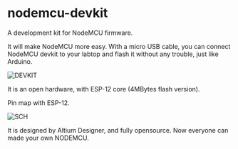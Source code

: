 nodemcu-devkit
==============

A development kit for NodeMCU firmware.

It will make NodeMCU more easy. With a micro USB cable, you can connect NodeMCU devkit to your labtop and flash it without any trouble, just like Arduino.

![DEVKIT](https://raw.githubusercontent.com/nodemcu/nodemcu-devkit-v1.0/master/Documents/NodeMCU_DEVKIT_1.0.jpg)

It is an open hardware, with ESP-12 core (4MBytes flash version).

Pin map with ESP-12.

![SCH](https://raw.githubusercontent.com/nodemcu/nodemcu-devkit-v1.0/master/Documents/NODEMCU-DEVKIT-INSTRUCTION-EN.png)

It is designed by Altium Designer, and fully opensource. Now everyone can made your own NODEMCU.

